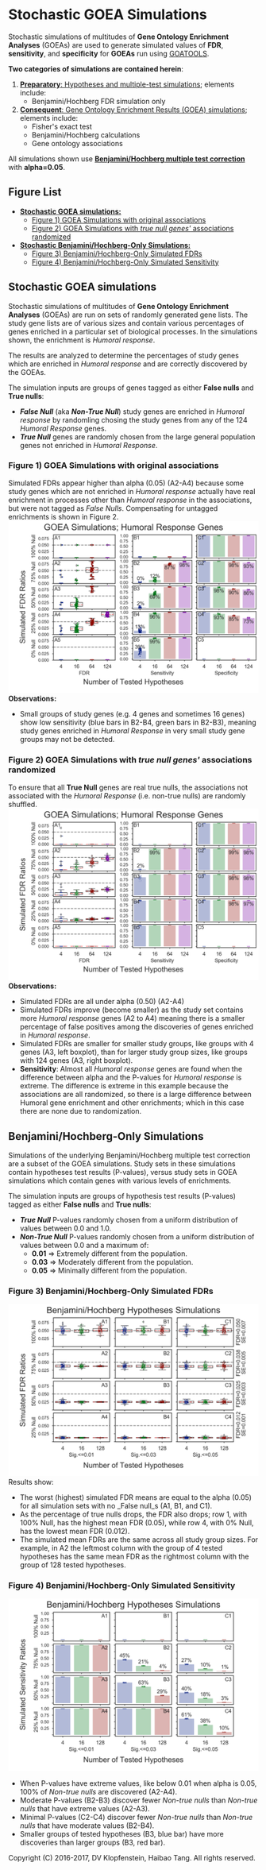 # Stochastic GOEA Simulations
Stochastic simulations of multitudes of **Gene Ontology Enrichment Analyses** (GOEAs)
are used to generate simulated values of **FDR**, **sensitivity**, and **specificity**
for **GOEAs** run using [GOATOOLS](https://github.com/tanghaibao/goatools).

**Two categories of simulations are contained herein**:
  1. [**Preparatory**: Hypotheses and multiple-test simulations](doc/md/README_bhfdr.md); elements include:    
       * Benjamini/Hochberg FDR simulation only
  2. [**Consequent**: Gene Ontology Enrichment Results (GOEA) simulations](doc/md/README_goea.md); elements include:
       * Fisher's exact test    
       * Benjamini/Hochberg calculations    
       * Gene ontology associations    

All simulations shown use [**Benjamini/Hochberg multiple test correction**](
http://www.stat.purdue.edu/~doerge/BIOINFORM.D/FALL06/Benjamini%20and%20Y%20FDR.pdf)
with **alpha=0.05**.


## Figure List
  * [**Stochastic GOEA simulations:**](#stochastic-goea-simulations-1)
    * [Figure 1) GOEA Simulations with original associations](
      #figure-1-goea-simulations-with-original-associations)
    * [Figure 2) GOEA Simulations with _true null genes'_ associations randomized](
      #figure-2-goea-simulations-with-true-null-genes-associations-randomized)
  * [**Stochastic Benjamini/Hochberg-Only Simulations:**](#benjaminihochberg-only-simulations)
    * [Figure 3) Benjamini/Hochberg-Only Simulated FDRs](
      #figure-3-benjaminihochberg-only-simulated-fdrs)
    * [Figure 4) Benjamini/Hochberg-Only Simulated Sensitivity](
      #figure-4-benjaminihochberg-only-simulated-sensitivity)


## Stochastic GOEA simulations
Stochastic simulations of multitudes of **Gene Ontology Enrichment Analyses** (GOEAs) are
run on sets of randomly generated gene lists. The study gene lists are of various sizes
and contain various percentages of genes enriched in a particular set of biological processes.
In the simulations shown, the enrichment is _Humoral response_.

The results are analyzed to determine the percentages of study genes which are enriched in
_Humoral response_ and are correctly discovered by the GOEAs.

The simulation inputs are groups of genes tagged as either **False nulls** and **True nulls**:
  * _**False Null**_ (aka _**Non-True Null**_) study genes are enriched in _Humoral response_
    by randomling chosing the study genes from any of the 124 _Humoral Response_ genes.    
  * _**True Null**_ genes are randomly chosen from the large general population
    genes not enriched in _Humoral Response_.

### Figure 1) GOEA Simulations with original associations
Simulated FDRs appear higher than alpha (0.05) (A2-A4) because some study genes which are not 
enriched in _Humoral response_ actually have real enrichment in processes other than
_Humoral response_ in the associations, but were not tagged as _False Nulls_.
Compensating for untagged enrichments is shown in Figure 2.
![figure](doc/logs/fig_goea_100to000_004to124_N00050_00020_humoral_rsp.png)
**Observations:**    
* Small groups of study genes (e.g. 4 genes and sometimes 16 genes) show low sensitivity
  (blue bars in B2-B4, green bars in B2-B3),
  meaning study genes enriched in _Humoral Response_ in very small study gene groups may not be detected.

### Figure 2) GOEA Simulations with _true null genes'_ associations randomized
To ensure that all **True Null** genes are real true nulls, the associations 
not associated with the _Humoral Response_ (i.e. non-true nulls) are randomly shuffled.
![figure](doc/logs/fig_goea_rnd_100to000_004to124_N00100_00030_humoral_rsp.png)
**Observations:**    
* Simulated FDRs are all under alpha (0.50) (A2-A4)     
* Simulated FDRs improve (become smaller) as the study set contains more _Humoral response_ genes (A2 to A4)
  meaning there is a smaller percentage of false positives among the discoveries of genes 
  enriched in _Humoral response_.    
* Simulated FDRs are smaller for smaller study groups, like groups with 4 genes (A3, left boxplot),
  than for larger study group sizes, like groups with 124 genes (A3, right boxplot).
* **Sensitivity**: Almost all _Humoral response_ genes are found when the difference between alpha and the 
  P-values for _Humoral response_ is extreme. The difference is extreme in this example because the 
  associations are all randomized, so there is a large difference between Humoral gene enrichment and
  other enrichments; which in this case there are none due to randomization.    

## Benjamini/Hochberg-Only Simulations
Simulations of the underlying Benjamini/Hochberg multiple test correction are a subset
of the GOEA simulations.
Study sets in these simulations contain hypotheses test results (P-values), versus
study sets in GOEA simulations which contain genes with various levels of enrichments.

The simulation inputs are groups of hypothesis test results (P-values) tagged as 
either **False nulls** and **True nulls**:
  * _**True Null**_ P-values randomly chosen from a uniform distribution of values between 0.0 and 1.0.    
  * _**Non-True Null**_ P-values randomly chosen from a uniform distribution of values between 0.0 and a maximum of:    
    * **0.01** => Extremely different from the population.    
    * **0.03** => Moderately different from the population.    
    * **0.05** => Minimally different from the population.    

### Figure 3) Benjamini/Hochberg-Only Simulated FDRs
![FDR results](doc/logs/fig_hypoth_100to025_01to05_004to128_N00100_01000_fdr_actual.png)
Results show:
  * The worst (highest) simulated FDR means are equal to the alpha (0.05)
    for all simulation sets with no _False null_s (A1, B1, and C1).    
  * As the percentage of true nulls drops, the FDR also drops;
    row 1, with 100% Null, has the highest mean FDR (0.05), while
    row 4, with 0% Null, has the lowest mean FDR (0.012).
  * The simulated mean FDRs are the same across all study group sizes. For example, in A2
    the leftmost column with the group of 4 tested hypotheses has the same mean FDR as
    the rightmost column with the group of 128 tested hypotheses.

### Figure 4) Benjamini/Hochberg-Only Simulated Sensitivity
![Sensitivity results](doc/logs/fig_hypoth_100to025_01to05_004to128_N00100_01000_sensitivity.png)
* When P-values have extreme values, like below 0.01 when alpha is 0.05, 100% of _Non-true nulls_
  are discovered (A2-A4).
* Moderate P-values (B2-B3) discover fewer _Non-true nulls_ than _Non-true nulls_ that have extreme values (A2-A3).
* Minimal P-values (C2-C4) discover fewer _Non-true nulls_ than _Non-true nulls_ that have moderate values (B2-B4).
* Smaller groups of tested hypotheses (B3, blue bar) have more discoveries than larger groups (B3, red bar).

Copyright (C) 2016-2017, DV Klopfenstein, Haibao Tang. All rights reserved.
